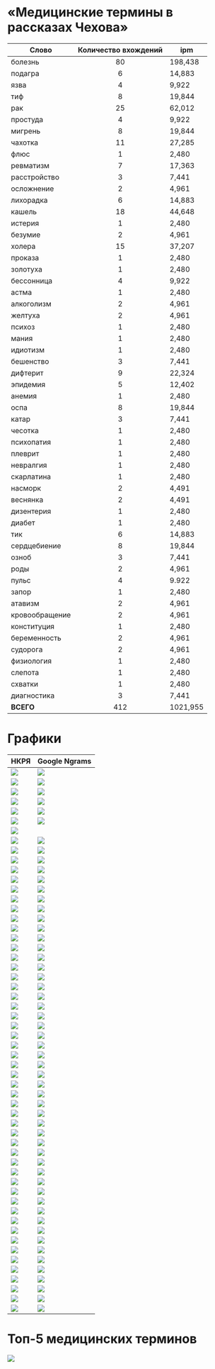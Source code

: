 # «Медицинские термины в рассказах Чехова»


| **Cлово** | **Количество вхождений** |**ipm** |
|------|:----:|-----|
| болезнь | 80 | 198,438 |
| подагра |  6  | 14,883 |
| язва |  4 |  9,922 |
| тиф  | 8  | 19,844 |
| рак |  25  |  62,012 |
| простуда |  4 |  9,922 |
| мигрень  |  8 |  19,844 |
| чахотка |  11 |  27,285 |
| флюс  |  1 |  2,480 |
| ревматизм |  7 |  17,363 |
| расстройство |  3 |  7,441 |
| осложнение  | 2 |  4,961 |
| лихорадка  | 6 |  14,883 |
| кашель | 18  | 44,648 |
| истерия  | 1 |  2,480 |
| безумие |  2 |  4,961 |
| холера |  15 |  37,207 |
| проказа |  1 |  2,480 |
| золотуха |  1 |  2,480 |
| бессонница |  4 |  9,922 |
| астма|   1 |  2,480 |
| алкоголизм |  2 |  4,961 |
| желтуха |  2 |  4,961 |
| психоз |  1  | 2,480 |
| мания |  1 |  2,480 |
| идиотизм |  1 |  2,480 |
| бешенство |  3 |  7,441 |
| дифтерит |  9 |  22,324 |
| эпидемия |  5 |  12,402 |
| анемия |  1 |  2,480 |
| оспа |  8 |  19,844 |
| катар |  3 |  7,441 |
| чесотка |  1 |  2,480 |  
| психопатия |  1 |  2,480 |
| плеврит |  1 |  2,480 |
| невралгия |  1 |  2,480 | 
| скарлатина |  1 |  2,480 |
| насморк |  2 |  4,491 |
| веснянка |  2 |  4,491 |
| дизентерия |  1 |  2,480 | 
| диабет |  1 |  2,480 |
| тик  | 6 |  14,883 |
| сердцебиение |  8 |  19,844 |
| озноб |  3 |  7,441 |
| роды |  2 |  4,961 |
| пульс |  4 |  9.922 |
| запор |  1 |  2,480 |
| атавизм |  2 |  4,961 |
| кровообращение |  2 |  4,961 |
| конституция |  1 |  2,480 |
| беременность |  2 |   4,961 |
| судорога |  2  |  4,961 |
| физиология |  1 |  2,480 | 
| слепота |  1 |  2,480 |
| схватки |  1 |  2,480 |
| диагностика |  3 |  7,441 |
| **ВСЕГО**|   412 | 1021,955 |

# Графики
 | **НКРЯ** | **Google Ngrams** |
|------|------|
 | ![](алк.jpg) | ![](алк1.jpg) |
 | ![](анем.jpg) | ![](анем1.jpg) | | 
 | ![](аст.jpg) | ![](аст1.jpg) | |
 | ![](ата.jpg)   | ![](ата1.jpg) | |
  | ![](без.jpg)   | ![](без1.jpg) | |
  | ![](бер.jpg)   | ![](бер1.jpg) | 
  | ![](бесс.jpg) |   | ![](бесс1.jpg) | 
  | ![](беш.jpg)  | ![](беш1.jpg) | 
  | ![](бол.jpg)  | ![](бол1.jpg) |  
  | ![](весн.jpg)   | ![](весн1.jpg) | 
  | ![](диаб.jpg) | ![](диаб1.jpg) | 
  | ![](диаг.jpg) | ![](диаг1.jpg) | 
  | ![](диз.jpg) | ![](диз1.jpg) | 
  | ![](дифт.jpg) | ![](дифт1.jpg) | 
  | ![](желт.jpg)  | ![](желт1.jpg) | 
  | ![](зап.jpg)   | ![](зап1.jpg) | 
  | ![](золо.jpg) | ![](золо1.jpg) | 
  | ![](идио.jpg) | ![](идио1.jpg) | 
  | ![](ист.jpg) | ![](ист1.jpg) | 
  | ![](кат.jpg) | ![](кат1.jpg) | 
  | ![](каш.jpg) | ![](каш1.jpg) | 
  | ![](конст.jpg) | ![](кон1.jpg) | 
  | ![](кров.jpg) | ![](кро1.jpg) | 
  | ![](лих.jpg) | ![](лих1.jpg) | 
  | ![](ман.jpg) | ![](ман1.jpg) | 
  | ![](миг.jpg) | ![](миг1.jpg) | 
  | ![](нас.jpg) | ![](нас1.jpg) | 
  | ![](нев.jpg) | ![](нев1.jpg) | 
  | ![](озн.jpg) | ![](оз1.jpg) | 
  | ![](осл.jpg) | ![](осл1.jpg) | 
  | ![](осп.jpg) | ![](ос1.jpg) | 
  | ![](пл.jpg) | ![](плев1.jpg) | 
  | ![](под.jpg) | ![](под1.jpg) | 
  | ![](прок.jpg) | ![](прок1.jpg) | 
  | ![](прос.jpg) | ![](про1.jpg) | 
  | ![](пс.jpg) | ![](психо1.jpg) | 
  | ![](психо.jpg) | ![](пс1.jpg) | 
  | ![](пу.jpg) | ![](пу1.jpg) | 
  | ![](ра.jpg) | ![](ра1.jpg) | 
  | ![](расс.jpg) | ![](расс1.jpg) | 
  | ![](рев.jpg) | ![](рев1.jpg) | 
  | ![](ро.jpg) | ![](ро1.jpg) | 
  | ![](сер.jpg) | ![](сер1.jpg) | 
  | ![](ск.jpg) | ![](ск1.jpg) | 
  | ![](сл.jpg) | ![](сл1.jpg) | 
  | ![](су.jpg) | ![](су1.jpg) | 
  | ![](сх.jpg) | ![](сх1.jpg) | 
  | ![](тик.jpg) | ![](тик1.jpg) | 
  | ![](тиф.jpg) | ![](тиф1.jpg) | 
  | ![](физ.jpg) | ![](физ1.jpg) | 
  | ![](фл.jpg) | ![](фл1.jpg) | 
  | ![](хо.jpg) | ![](хол1.jpg) | 
  | ![](ча.jpg) | ![](ча1.jpg) | 
  | ![](че.jpg) | ![](че1.jpg) | 
  | ![](э.jpg) | ![](э1.jpg) | 
  | ![](язв.jpg) | ![](яз1.jpg) | 


# Топ-5 медицинских терминов
![](5.jpg)

